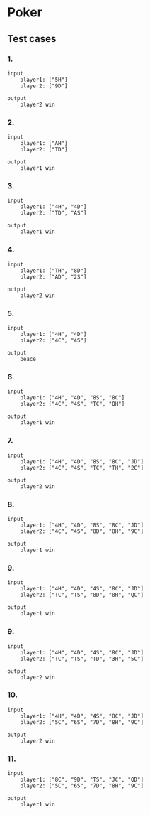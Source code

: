 # Poker

## Test cases

### 1.
```
input
    player1: ["5H"]
    player2: ["9D"]

output
    player2 win

```

### 2.
```
input
    player1: ["AH"]
    player2: ["TD"]

output
    player1 win

```

### 3.
```
input
    player1: ["4H", "4D"]
    player2: ["TD", "AS"]

output
    player1 win

```

### 4.
```
input
    player1: ["TH", "8D"]
    player2: ["AD", "2S"]

output
    player2 win

```

### 5.
```
input
    player1: ["4H", "4D"]
    player2: ["4C", "4S"]

output
    peace

```

### 6.
```
input
    player1: ["4H", "4D", "8S", "8C"]
    player2: ["4C", "4S", "TC", "QH"]

output
    player1 win
```

### 7.
```
input
    player1: ["4H", "4D", "8S", "8C", "JD"]
    player2: ["4C", "4S", "TC", "TH", "2C"]

output
    player2 win
```

### 8.
```
input
    player1: ["4H", "4D", "8S", "8C", "JD"]
    player2: ["4C", "4S", "8D", "8H", "9C"]

output
    player1 win
```

### 9.
```
input
    player1: ["4H", "4D", "4S", "8C", "JD"]
    player2: ["TC", "TS", "8D", "8H", "QC"]

output
    player1 win
```

### 9.
```
input
    player1: ["4H", "4D", "4S", "8C", "JD"]
    player2: ["TC", "TS", "TD", "3H", "5C"]

output
    player2 win
```

### 10.
```
input
    player1: ["4H", "4D", "4S", "8C", "JD"]
    player2: ["5C", "6S", "7D", "8H", "9C"]

output
    player2 win
```

### 11.
```
input
    player1: ["8C", "9D", "TS", "JC", "QD"]
    player2: ["5C", "6S", "7D", "8H", "9C"]

output
    player1 win
```